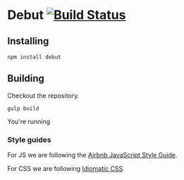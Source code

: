 # Debut [![Build Status](https://travis-ci.org/hackersatcambridge/debut.svg?branch=master)](https://travis-ci.org/hackersatcambridge/debut)


## Installing

```
npm install debut
```

## Building

Checkout the repository.

```
gulp build
```

You're running

### Style guides

For JS we are following the [Airbnb JavaScript Style Guide](https://github.com/airbnb/javascript).

For CSS we are following [Idiomatic CSS](https://github.com/postcss/gulp-postcss).
